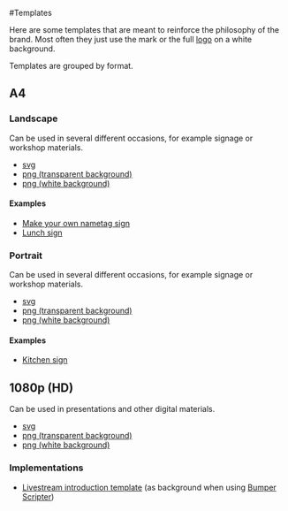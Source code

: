 #Templates

Here are some templates that are meant to reinforce the philosophy of the brand. Most often they just use the mark or the full [logo](../logo/) on a white background.

Templates are grouped by format.

## A4

### Landscape
Can be used in several different occasions, for example signage or workshop materials.
* [svg](A4-landscape.svg)
* [png (transparent background)](A4-landscape-transparent.png)
* [png (white background)](A4-landscape-white.png)

#### Examples
* [Make your own nametag sign](make-nametag.svg)
* [Lunch sign](lunch-right.svg)

### Portrait
Can be used in several different occasions, for example signage or workshop materials.
* [svg](A4-portrait.svg)
* [png (transparent background)](A4-portrait-transparent.png)
* [png (white background)](A4-portrait-white.png)

#### Examples
* [Kitchen sign](kitchen.svg)

## 1080p (HD)
Can be used in presentations and other digital materials.
* [svg](HD.svg)
* [png (transparent background)](HD-transparent.png)
* [png (white background)](HD-white.png)
### Implementations
* [Livestream introduction template]() (as background when using [Bumper Scripter](https://github.com/publiccodenet/bumperscripter))
